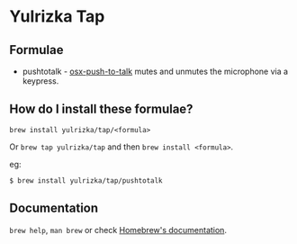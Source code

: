 # Yulrizka Tap

## Formulae

- pushtotalk - [osx-push-to-talk](https://github.com/yulrizka/osx-push-to-talk/) mutes and unmutes the microphone via a keypress.

## How do I install these formulae?
`brew install yulrizka/tap/<formula>`


Or `brew tap yulrizka/tap` and then `brew install <formula>`.

eg:

```
$ brew install yulrizka/tap/pushtotalk
```

## Documentation
`brew help`, `man brew` or check [Homebrew's documentation](https://docs.brew.sh).
